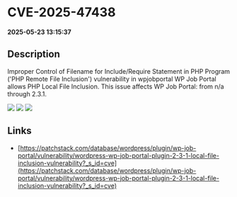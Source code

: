# CVE-2025-47438

**2025-05-23 13:15:37**

## Description
Improper Control of Filename for Include/Require Statement in PHP Program ('PHP Remote File Inclusion') vulnerability in wpjobportal WP Job Portal allows PHP Local File Inclusion. This issue affects WP Job Portal: from n/a through 2.3.1.

![](https://img.shields.io/static/v1?label=Score&message=8.1&color=red)
![](https://img.shields.io/static/v1?label=Severity&message=HIGH&color=red)
![](https://img.shields.io/static/v1?label=CWE&message=RFI&color=green)

## Links
- [https://patchstack.com/database/wordpress/plugin/wp-job-portal/vulnerability/wordpress-wp-job-portal-plugin-2-3-1-local-file-inclusion-vulnerability?_s_id=cve](https://patchstack.com/database/wordpress/plugin/wp-job-portal/vulnerability/wordpress-wp-job-portal-plugin-2-3-1-local-file-inclusion-vulnerability?_s_id=cve)
